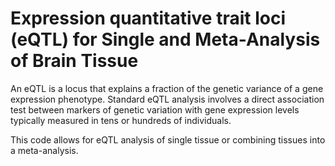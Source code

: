 # Expression quantitative trait loci (eQTL) for Single and Meta-Analysis of Brain Tissue 
     
An eQTL is a locus that explains a fraction of the genetic variance of a gene expression phenotype. Standard eQTL analysis involves a direct association test between markers of genetic variation with gene expression levels typically measured in tens or hundreds of individuals.          
   
This code allows for eQTL analysis of single tissue or combining tissues into a meta-analysis.                       
  
  
     
 
 
 
 
